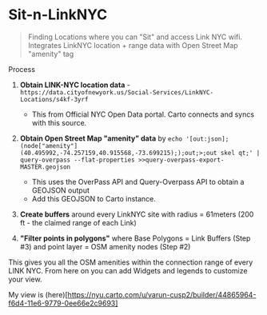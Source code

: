 # Sit-n-LinkNYC

> Finding Locations where you can "Sit" and access Link NYC wifi. 
> Integrates LinkNYC location + range data with Open Street Map
> "amenity" tag

Process

 1. **Obtain LINK-NYC location data** -`https://data.cityofnewyork.us/Social-Services/LinkNYC-Locations/s4kf-3yrf`
	 * This from Official NYC Open Data portal. Carto connects and syncs with this source.
 2. **Obtain Open Street Map "amenity" data** by `echo '[out:json];(node["amenity"](40.495992,-74.257159,40.915568,-73.699215););out;>;out skel qt;' | query-overpass --flat-properties >>query-overpass-export-MASTER.geojson`
	 * This uses the OverPass API and Query-Overpass API to obtain a GEOJSON output
	 * Add this GEOJSON to Carto instance.

 3. **Create buffers** around every LinkNYC site with radius = 61meters (200 ft - the claimed range of each Link)
 4. **"Filter points in polygons"** where Base Polygons = Link Buffers (Step #3) and point layer = OSM amenity nodes (Step #2)

This gives you all the OSM amenities within the connection range of every LINK NYC.
From here on you can add Widgets and legends to customize your view.

My view is (here)[https://nyu.carto.com/u/varun-cusp2/builder/44865964-f6d4-11e6-9779-0ee66e2c9693]
